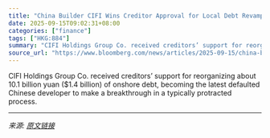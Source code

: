 ```yaml
---
title: "China Builder CIFI Wins Creditor Approval for Local Debt Revamp"
date: 2025-09-15T09:02:31+08:00
categories: ["finance"]
tags: ["HKG:884"]
summary: "CIFI Holdings Group Co. received creditors’ support for reorganizing about 10.1 billion yuan ($1.4 billion) of onshore debt, becoming the latest defaulted Chinese developer to make a breakthrough in a"
source_url: "https://www.bloomberg.com/news/articles/2025-09-15/china-builder-cifi-wins-creditor-approval-for-local-debt-revamp"
---
```


CIFI Holdings Group Co. received creditors’ support for reorganizing about 10.1 billion yuan ($1.4 billion) of onshore debt, becoming the latest defaulted Chinese developer to make a breakthrough in a typically protracted process.

---

*来源: [原文链接](https://www.bloomberg.com/news/articles/2025-09-15/china-builder-cifi-wins-creditor-approval-for-local-debt-revamp)*
